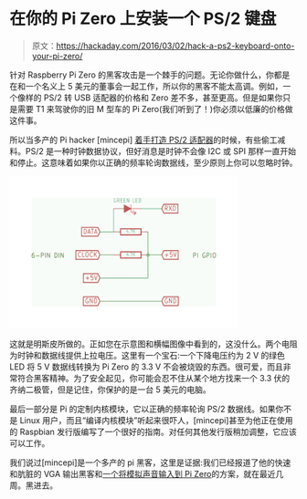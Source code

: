 # 在你的 Pi Zero 上安装一个 PS/2 键盘

> 原文：<https://hackaday.com/2016/03/02/hack-a-ps2-keyboard-onto-your-pi-zero/>

针对 Raspberry Pi Zero 的黑客攻击是一个棘手的问题。无论你做什么，你都是在和一个名义上 5 美元的董事会一起工作，所以你的黑客不能太高调。例如，一个像样的 PS/2 转 USB 适配器的价格和 Zero 差不多，甚至更高。但是如果你只是需要 T1 来驾驶你的旧 M 型车的 Pi Zero(我们听到了！)你必须以低廉的价格做这件事。

所以当多产的 Pi hacker [mincepi] [着手打造 PS/2 适配器](https://hackaday.io/project/9922-ps2pi)的时候，有些偷工减料。PS/2 是一种时钟数据协议，但好消息是时钟不会像 I2C 或 SPI 那样一直开始和停止。这意味着如果你以正确的频率轮询数据线，至少原则上你可以忽略时钟。

[![ps2-schematic_border](img/c2871e13e9b257c1a2c8fa9dbbe46182.png)](https://hackaday.com/wp-content/uploads/2016/02/ps2-schematic_border.png)

这就是明斯皮所做的。正如您在示意图和横幅图像中看到的，这没什么。两个电阻为时钟和数据线提供上拉电压。这里有一个宝石:一个下降电压约为 2 V 的绿色 LED 将 5 V 数据线转换为 Pi Zero 的 3.3 V 不会被烧毁的东西。很可爱，而且非常符合黑客精神。为了安全起见，你可能会忍不住从某个地方找来一个 3.3 伏的齐纳二极管，但是记住，你保护的是一台 5 美元的电脑。

最后一部分是 Pi 的定制内核模块，它以正确的频率轮询 PS/2 数据线。如果你不是 Linux 用户，而且“编译内核模块”听起来很吓人，[mincepi]甚至为他正在使用的 Raspbian 发行版编写了一个很好的指南。对任何其他发行版稍加调整，它应该可以工作。

我们说过[mincepi]是一个多产的 pi 黑客，这里是证据:我们已经报道了他的快速和肮脏的 VGA 输出黑客和[一个将模拟声音输入到 Pi Zero](http://hackaday.com/2016/02/28/rasberry-pi-analog-input-using-only-passive-components/)的方案，就在最近几周。黑进去。